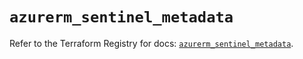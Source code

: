 # `azurerm_sentinel_metadata`

Refer to the Terraform Registry for docs: [`azurerm_sentinel_metadata`](https://registry.terraform.io/providers/hashicorp/azurerm/3.102.0/docs/resources/sentinel_metadata).
